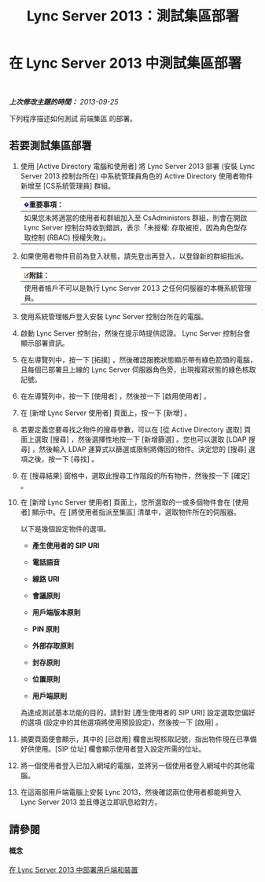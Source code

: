 ﻿---
title: Lync Server 2013：測試集區部署
TOCTitle: 測試集區部署
ms:assetid: ffd80617-155a-4041-bbeb-74503e7938dd
ms:mtpsurl: https://technet.microsoft.com/zh-tw/library/Gg413092(v=OCS.15)
ms:contentKeyID: 49292927
ms.date: 08/24/2015
mtps_version: v=OCS.15
ms.translationtype: HT
---

# 在 Lync Server 2013 中測試集區部署

 

_**上次修改主題的時間：** 2013-09-25_

下列程序描述如何測試 前端集區 的部署。

## 若要測試集區部署

1.  使用 \[Active Directory 電腦和使用者\] 將 Lync Server 2013 部署 (安裝 Lync Server 2013 控制台所在) 中系統管理員角色的 Active Directory 使用者物件新增至 \[CS系統管理員\] 群組。
    
    <table>
    <thead>
    <tr class="header">
    <th><img src="images/Gg412908.important(OCS.15).gif" title="important" alt="important" />重要事項：</th>
    </tr>
    </thead>
    <tbody>
    <tr class="odd">
    <td>如果您未將適當的使用者和群組加入至 CsAdministors 群組，則會在開啟 Lync Server 控制台時收到錯誤，表示「未授權: 存取被拒，因為角色型存取控制 (RBAC) 授權失敗」。</td>
    </tr>
    </tbody>
    </table>


2.  如果使用者物件目前為登入狀態，請先登出再登入，以登錄新的群組指派。
    
    <table>
    <thead>
    <tr class="header">
    <th><img src="images/Gg398811.note(OCS.15).gif" title="note" alt="note" />附註：</th>
    </tr>
    </thead>
    <tbody>
    <tr class="odd">
    <td>使用者帳戶不可以是執行 Lync Server 2013 之任何伺服器的本機系統管理員。</td>
    </tr>
    </tbody>
    </table>


3.  使用系統管理帳戶登入安裝 Lync Server 控制台所在的電腦。

4.  啟動 Lync Server 控制台，然後在提示時提供認證。 Lync Server 控制台會顯示部署資訊。

5.  在左導覽列中，按一下 \[拓撲\] ，然後確認服務狀態顯示帶有綠色箭頭的電腦，且每個已部署且上線的 Lync Server 伺服器角色旁，出現複寫狀態的綠色核取記號。

6.  在左導覽列中，按一下 \[使用者\] ，然後按一下 \[啟用使用者\] 。

7.  在 \[新增 Lync Server 使用者\] 頁面上，按一下 \[新增\] 。

8.  若要定義您要尋找之物件的搜尋參數，可以在 \[從 Active Directory 選取\] 頁面上選取 \[搜尋\] ，然後選擇性地按一下 \[新增篩選\] 。您也可以選取 \[LDAP 搜尋\] ，然後輸入 LDAP 運算式以篩選或限制將傳回的物件。決定您的 \[搜尋\] 選項之後，按一下 \[尋找\] 。

9.  在 \[搜尋結果\] 窗格中，選取此搜尋工作階段的所有物件，然後按一下 \[確定\] 。

10. 在 \[新增 Lync Server 使用者\] 頁面上，您所選取的一或多個物件會在 \[使用者\] 顯示中。在 \[將使用者指派至集區\] 清單中，選取物件所在的伺服器。
    
    以下是幾個設定物件的選項。
    
      - **產生使用者的 SIP URI**
    
      - **電話語音**
    
      - **線路 URI**
    
      - **會議原則**
    
      - **用戶端版本原則**
    
      - **PIN 原則**
    
      - **外部存取原則**
    
      - **封存原則**
    
      - **位置原則**
    
      - **用戶端原則**
    
    為達成測試基本功能的目的，請針對 \[產生使用者的 SIP URI\] 設定選取您偏好的選項 (設定中的其他選項將使用預設設定)，然後按一下 \[啟用\] 。

11. 摘要頁面便會顯示，其中的 \[已啟用\] 欄會出現核取記號，指出物件現在已準備好供使用。\[SIP 位址\] 欄會顯示使用者登入設定所需的位址。

12. 將一個使用者登入已加入網域的電腦，並將另一個使用者登入網域中的其他電腦。

13. 在這兩部用戶端電腦上安裝 Lync 2013，然後確認兩位使用者都能夠登入 Lync Server 2013 並且傳送立即訊息給對方。

## 請參閱

#### 概念

[在 Lync Server 2013 中部署用戶端和裝置](lync-server-2013-deploying-clients-and-devices.md)

